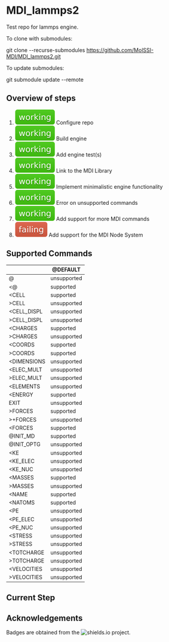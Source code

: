 # MDI_lammps2

Test repo for lammps engine.

To clone with submodules:

git clone --recurse-submodules https://github.com/MolSSI-MDI/MDI_lammps2.git

To update submodules:

git submodule update --remote

## Overview of steps

[comment]: <> (Badges are downloaded from shields.io, i.e.:)
[comment]: <> (curl https://img.shields.io/badge/-working-success --output .travis/badges/-working-success.svg)

1. ![step1](.travis/dynamic_badges/step_config.svg) Configure repo
2. ![step2](.travis/dynamic_badges/step_engine_build.svg) Build engine
3. ![step3](.travis/dynamic_badges/step_engine_test.svg) Add engine test(s)
4. ![step4](.travis/dynamic_badges/step_mdi_link.svg) Link to the MDI Library
5. ![step5](.travis/dynamic_badges/step_min_engine.svg) Implement minimalistic engine functionality
6. ![step6](.travis/dynamic_badges/step_unsupported.svg) Error on unsupported commands
7. ![step7](.travis/dynamic_badges/step_mdi_commands.svg) Add support for more MDI commands
8. ![step8](.travis/dynamic_badges/step_mdi_nodes.svg) Add support for the MDI Node System

[travis]: <> ( supported_commands )
## Supported Commands

| | @DEFAULT |
| ------------- | ------------- |
| @ | unsupported  |
| &lt;@ | supported  |
| &lt;CELL | supported  |
| &gt;CELL | unsupported  |
| &lt;CELL_DISPL | unsupported  |
| &gt;CELL_DISPL | unsupported  |
| &lt;CHARGES | supported  |
| &gt;CHARGES | unsupported  |
| &lt;COORDS | supported  |
| &gt;COORDS | supported  |
| &lt;DIMENSIONS | unsupported  |
| &lt;ELEC_MULT | unsupported  |
| &gt;ELEC_MULT | unsupported  |
| &lt;ELEMENTS | unsupported  |
| &lt;ENERGY | supported  |
| EXIT | unsupported  |
| &gt;FORCES | supported  |
| &gt;+FORCES | unsupported  |
| &lt;FORCES | supported  |
| @INIT_MD | supported  |
| @INIT_OPTG | unsupported  |
| &lt;KE | unsupported  |
| &lt;KE_ELEC | unsupported  |
| &lt;KE_NUC | unsupported  |
| &lt;MASSES | supported  |
| &gt;MASSES | unsupported  |
| &lt;NAME | supported  |
| &lt;NATOMS | supported  |
| &lt;PE | unsupported  |
| &lt;PE_ELEC | unsupported  |
| &lt;PE_NUC | unsupported  |
| &lt;STRESS | unsupported  |
| &gt;STRESS | unsupported  |
| &lt;TOTCHARGE | unsupported  |
| &gt;TOTCHARGE | unsupported  |
| &lt;VELOCITIES | unsupported  |
| &gt;VELOCITIES | unsupported  |

## Current Step

## Acknowledgements

Badges are obtained from the ![shields.io](https://shields.io/) project.
